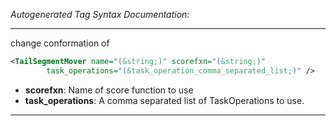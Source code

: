 <!-- THIS IS AN AUTOGENERATED FILE: Don't edit it directly, instead change the schema definition in the code itself. -->

_Autogenerated Tag Syntax Documentation:_

---
change conformation of

```xml
<TailSegmentMover name="(&string;)" scorefxn="(&string;)"
        task_operations="(&task_operation_comma_separated_list;)" />
```

-   **scorefxn**: Name of score function to use
-   **task_operations**: A comma separated list of TaskOperations to use.

---
